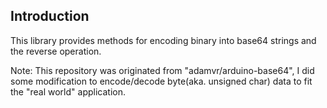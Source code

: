 Introduction
------------

This library provides methods for encoding binary into base64 strings and the reverse operation.

Note: This repository was originated from "adamvr/arduino-base64", I did some modification to encode/decode byte(aka. unsigned char) data to fit the "real world" application.
